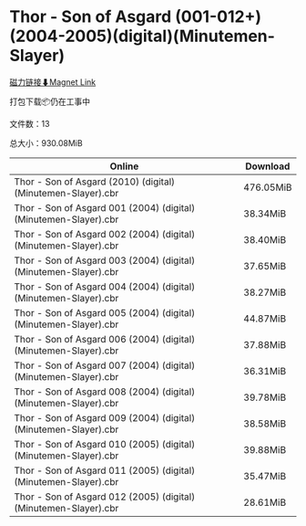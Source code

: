 # Thor - Son of Asgard (001-012+)(2004-2005)(digital)(Minutemen-Slayer)

[磁力链接⬇Magnet Link](magnet:?xt=urn:btih:129a33e440c33b332f8269750c1d8f2d5b61e351&dn=Thor%20-%20Son%20of%20Asgard%20%28001-012%2B%29%282004-2005%29%28digital%29%28Minutemen-Slayer%29)

打包下载📦仍在工事中

文件数：13

总大小：930.08MiB

Online | Download
--- | ---
Thor - Son of Asgard (2010) (digital) (Minutemen-Slayer).cbr | 476.05MiB
Thor - Son of Asgard 001 (2004) (digital) (Minutemen-Slayer).cbr | 38.34MiB
Thor - Son of Asgard 002 (2004) (digital) (Minutemen-Slayer).cbr | 38.40MiB
Thor - Son of Asgard 003 (2004) (digital) (Minutemen-Slayer).cbr | 37.65MiB
Thor - Son of Asgard 004 (2004) (digital) (Minutemen-Slayer).cbr | 38.27MiB
Thor - Son of Asgard 005 (2004) (digital) (Minutemen-Slayer).cbr | 44.87MiB
Thor - Son of Asgard 006 (2004) (digital) (Minutemen-Slayer).cbr | 37.88MiB
Thor - Son of Asgard 007 (2004) (digital) (Minutemen-Slayer).cbr | 36.31MiB
Thor - Son of Asgard 008 (2004) (digital) (Minutemen-Slayer).cbr | 39.78MiB
Thor - Son of Asgard 009 (2004) (digital) (Minutemen-Slayer).cbr | 38.58MiB
Thor - Son of Asgard 010 (2005) (digital) (Minutemen-Slayer).cbr | 39.88MiB
Thor - Son of Asgard 011 (2005) (digital) (Minutemen-Slayer).cbr | 35.47MiB
Thor - Son of Asgard 012 (2005) (digital) (Minutemen-Slayer).cbr | 28.61MiB